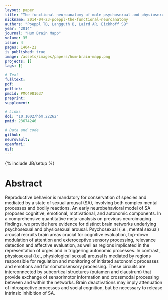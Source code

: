 ```yaml
---
layout: paper
title: "The functional neuroanatomy of male psychosexual and physiosexual arousal: a quantitative meta-analysis."
nickname: 2014-04-23-poeppl-the-functional-neuroanatomy
authors: "Poeppl TB, Langguth B, Laird AR, Eickhoff SB"
year: "2014"
journal: "Hum Brain Mapp"
volume: 35
issue: 4
pages: 1404-21
is_published: true
image: /assets/images/papers/hum-brain-mapp.png
projects: []
tags: []

# Text
fulltext:
pdf:
pdflink:
pmcid: PMC4981637
preprint:
supplement:

# Links
doi: "10.1002/hbm.22262"
pmid: 23674246

# Data and code
github:
neurovault:
openfmri:
osf:
---
```

{% include JB/setup %}

# Abstract

Reproductive behavior is mandatory for conservation of species and mediated by a state of sexual arousal (SA), involving both complex mental processes and bodily reactions. An early neurobehavioral model of SA proposes cognitive, emotional, motivational, and autonomic components. In a comprehensive quantitative meta-analysis on previous neuroimaging findings, we provide here evidence for distinct brain networks underlying psychosexual and physiosexual arousal. Psychosexual (i.e., mental sexual) arousal recruits brain areas crucial for cognitive evaluation, top-down modulation of attention and exteroceptive sensory processing, relevance detection and affective evaluation, as well as regions implicated in the representation of urges and in triggering autonomic processes. In contrast, physiosexual (i.e., physiological sexual) arousal is mediated by regions responsible for regulation and monitoring of initiated autonomic processes and emotions and for somatosensory processing. These circuits are interconnected by subcortical structures (putamen and claustrum) that provide exchange of sensorimotor information and crossmodal processing between and within the networks. Brain deactivations may imply attenuation of introspective processes and social cognition, but be necessary to release intrinsic inhibition of SA.
